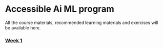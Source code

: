 # Accessible Ai ML program
All the course materials, recommended learning materials and exercises will be available here.



### [Week 1](https://github.com/paravsingla/accessible-ai-ml/tree/master/Week%201)
